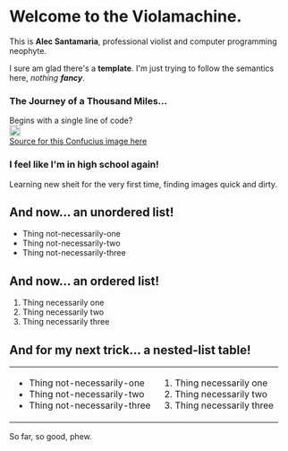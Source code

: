 <body>
    <h1>Welcome to the Violamachine.</h1>
    <p>This is <b>Alec Santamaria</b>, professional violist and computer programming neophyte.</p>
  <div>
    <p>I sure am glad there's a <b>template</b>. I'm just trying to follow the semantics here, <em>nothing <b>fancy</b></em>.</p?
  </div>
    <div>
      <h3>The Journey of a Thousand Miles...</h3>
      <div>
        Begins with a single line of code?
      </div>
      <div>
        <img width="20px" src= "https://media.istockphoto.com/photos/-picture-id177305558?s=612x612"> </img>
      </div>
 <div>
        <a href="https://media.istockphoto.com/photos/-picture-id177305558?s=612x612"> Source for this Confucius image here </a>
      </div>
      </body>
      <div>
        <h3> I feel like I'm in high school again!</h3>
      </div>
      <div>
        <p> Learning new sheit for the very first time, finding images quick and dirty.</p>
      </div>
      <div>
        <h2>And now... an unordered list!</h2>
      </div>
      <div>
        <ul>
          <li>Thing not-necessarily-one</li>
          <li>Thing not-necessarily-two</li>
          <li>Thing not-necessarily-three</li>
        </ul>
    </div>
    <div>
      <h2>And now... an ordered list!</h2>
        <ol>
          <li>Thing necessarily one</li>
          <li>Thing necessarily two</li>
          <li>Thing necessarily three</li>
        </ol>
          </div>
      <div>
        <h2>And for my next trick... a nested-list table!</h2>
          <table>
              <td>
                <ul>
          <li>Thing not-necessarily-one</li>
          <li>Thing not-necessarily-two</li>
          <li>Thing not-necessarily-three</li>
                </ul>
            </td>
               <td>
                  <ol>
          <li>Thing necessarily one</li>
          <li>Thing necessarily two</li>
          <li>Thing necessarily three</li>
                   </ol>
            </td>
        </table>
            </div>
        <div>
          <p>So far, so good, phew.</p>
        </div>
